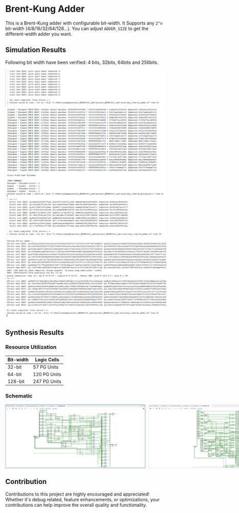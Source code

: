 # Brent-Kung Adder
This is a Brent-Kung adder with configurable bit-width. It Supports any `2^n` bit-width (4/8/16/32/64/128...). You can adjust `ADDER_SIZE` to get the different-width adder you want.

## Simulation Results
Following bit width have been verified: 4 bits, 32bits, 64bits and 256bits.

![alt text](png/test1.png)
![alt text](png/test2.png)
![alt text](png/test3.png)
![alt text](png/test4.png)

## Synthesis Results
### Resource Utilization
| Bit-width | Logic Cells |
|-----------|-------------|
| 32-bit    | 57 PG Units |
| 64-bit    | 120 PG Units|
| 128-bit   | 247 PG Units|

### Schematic
<div style="display: flex; gap: 10px; width: 100%;">
  <img src="png/schematic_32bit.png" alt="Tap RAM Structure" style="flex: 1; height: 200px; object-fit: cover;">
  <img src="png/schematic_64bit.png" alt="Tap RAM Structure" style="flex: 1; height: 200px; object-fit: cover;">
  <img src="png/schematic_128bit.png" alt="Tap RAM Structure" style="flex: 1; height: 200px; object-fit: cover;">
</div>

## Contribution
Contributions to this project are highly encouraged and appreciated! Whether it's debug related, feature enhancements, or optimizations, your contributions can help improve the overall quality and functionality.
